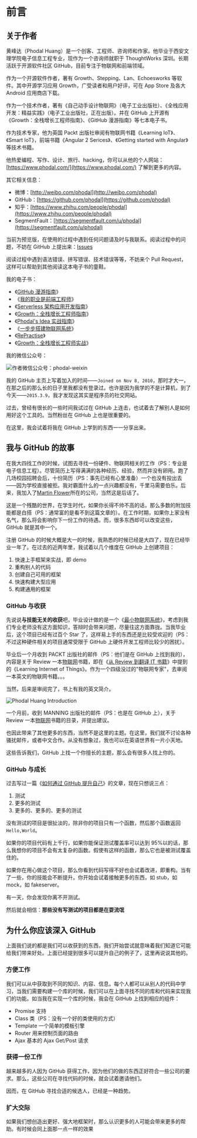 # 前言

## 关于作者

黄峰达（Phodal Huang）是一个创客、工程师、咨询师和作家。他毕业于西安文理学院电子信息工程专业，现作为一个咨询师就职于 ThoughtWorks 深圳。长期活跃于开源软件社区 GitHub，目前专注于物联网和前端领域。

作为一个开源软件作者，著有 Growth、Stepping、Lan、Echoesworks 等软件。其中开源学习应用 Growth，广受读者和用户好评，可在 App Store 及各大 Android 应用商店下载。

作为一个技术作者，著有《自己动手设计物联网》（电子工业出版社）、《全栈应用开发：精益实践》（电子工业出版社，正在出版）。并在 GitHub 上开源有《Growth：全栈增长工程师指南》、《GitHub 漫游指南》等七本电子书。

作为技术专家，他为英国 Packt 出版社审阅有物联网书籍《Learning IoT》、《Smart IoT》，前端书籍《Angular 2 Serices》、《Getting started with Angular》等技术书籍。

他热爱编程、写作、设计、旅行、hacking，你可以从他的个人网站：[https://www.phodal.com/](https://www.phodal.com/) 了解到更多的内容。

其它相关信息：

- 微博：[http://weibo.com/phodal](http://weibo.com/phodal)
- GitHub：[https://github.com/phodal](https://github.com/phodal)
- 知乎：[https://www.zhihu.com/people/phodal](https://www.zhihu.com/people/phodal)
- SegmentFault：[https://segmentfault.com/u/phodal](https://segmentfault.com/u/phodal)

当前为预览版，在使用的过程中遇到任何问题请及时与我联系。阅读过程中的问题，不妨在 GitHub 上提出来：[Issues](https://github.com/phodal/github/issues)

阅读过程中遇到语法错误、拼写错误、技术错误等等，不妨来个 Pull Request，这样可以帮助到其他阅读这本电子书的童鞋。

我的电子书：

- 《[GitHub 漫游指南](https://github.com/phodal/github-roam)》
- 《[我的职业是前端工程师](https://github.com/phodal/fe)》
- 《[Serverless 架构应用开发指南](https://github.com/phodal/serverless)》
- 《[Growth：全栈增长工程师指南](https://github.com/phodal/growth-ebook)》
- 《[Phodal's Idea 实战指南](https://github.com/phodal/ideabook)》
- 《[一步步搭建物联网系统](https://github.com/phodal/designiot)》
- 《[RePractise](https://github.com/phodal/repractise)》
- 《[Growth：全栈增长工程师实战](https://github.com/phodal/growth-in-action)》

我的微信公众号：

![作者微信公众号：phodal-weixin](https://ngte-superbed.oss-cn-beijing.aliyuncs.com/book/phodal-github/wechat.jpg)

我的 GitHub 主页上写着加入的时间——`Joined on Nov 8, 2010`，那时才大一，在那之后的那么长的日子里我都没有登录过。也许是因为我学的不是计算机，到了今天——`2015.3.9`，我才发现这其实是程序员的社交网站。

过去，曾经有很长的一些时间我试过在 GitHub 上连击，也试着去了解别人是如何用好这个工具的。当然粉丝在 GitHub 上也是很重要的。

在这里，我会试着将我在 GitHub 上学到的东西一一分享出来。

## 我与 GitHub 的故事

在我大四找工作的时候，试图去寻找一份硬件、物联网相关的工作（PS：专业是电子信息工程）。尽管简历上写得满满的各种经历、经验，然而并没有卵用。跑了几场校园招聘会后，十份简历（PS：事先已经有心里准备）一个也没有投出去——因为学校直接被拒。我对霸面什么的一点兴趣都没有，千里马需要伯乐。后来，我加入了[Martin Flower](https://martinfowler.com/)所在的公司，当然这是后话了。

这是一个残酷的世界，在学生时代，如果你长得不帅不高的话，那么多数的附加技能都是白搭（PS：通常富的是看不到这篇文章的）。在工作时期，如果你上家没有名气，那么将会影响你下一份工作的待遇。而，很多东西却可以改变这些，GitHub 就是其中一个。

注册 GitHub 的时候大概是大一的时候，我熟悉的时候已经是大四了，现在已经毕业一年了。在过去的近两年里，我试着以几个维度在 GitHub 上创建项目：

1. 快速上手框架来实战，即 demo
2. 重构别人的代码
3. 创建自己可用的框架
4. 快速构建大型应用
5. 构建通用的框架

### GitHub 与收获

先说说**与技能无关的收获**吧，毕业设计做的是一个《[最小物联网系统](https://github.com/phodal/iot)》，考虑到我们专业老师没有这方面知识，答辩时会带来问题，尽量往这方面靠拢。当我毕业后，这个项目已经有过百个 Star 了，这样易上手的东西还是比较受欢迎的（PS：不过这种硬件相关的项目通常受限于 GitHub 上硬件开发工程师比较少的困扰）。

毕业后一个月收到 PACKT 出版社的邮件（PS：他们是在 GitHub 上找到我的），内容是关于 Review 一本[物联网](iot)书籍，即在《[从 Review 到翻译 IT 书籍](http://www.phodal.com/blog/review-it-books-with-translate-book/)》中提到的《Learning Internet of Things》。作为一个四级没过的"物联网专家"，去审阅一本英文的物联网书籍。。。

当然，后来是审阅完了，书上有我的英文简介。

![Phodal Huang Introduction](https://ngte-superbed.oss-cn-beijing.aliyuncs.com/book/phodal-github/phodal-intro.jpg)

一个月前，收到 MANNING 出版社的邮件（PS：也是在 GitHub 上），关于 Review 一本[物联网](iot)书籍的目录，并提出建议。

也因此带来了其他更多的东西，当然不是这里的主题。在这里，我们就不讨论各种骚扰邮件，或者中文合作。从没有想象过，我也可以在英语世界有一片小天地。

这些告诉我们，GitHub 上找一个你擅长的主题，那么会有很多人找上你的。

### GitHub 与成长

过去写过一篇《[如何通过 GitHub 提升自己](http://www.phodal.com/blog/use-github-grow-self/)》的文章，现在只想说三点：

1. 测试
2. 更多的测试
3. 更多的、更多的、更多的测试

没有测试的项目是很扯淡的，除非你的项目只有一个函数，然后那个函数返回`Hello,World`。

如果你的项目代码有上千行，如果你能保证测试覆盖率可以达到 95%以的话，那么我想你的项目不会有太复杂的函数。假使有这样的函数，那么它也是被测试覆盖住的。

如果你在用心做这个项目，那么你看到代码写得不好也会试着改进，即重构。当有了一些，你的技能会不断提升。你开始会试着接触更多的东西，如 stub，如 mock，如 fakeserver。

有一天，你会发现你离不开测试。

然后就会相信：**那些没有写测试的项目都是在耍流氓**

## 为什么你应该深入 GitHub

上面我们说的都是我们可以收获到的东西，我们开始尝试就意味着我们知道它可能给我们带来好处。上面已经提到很多可以提升自己的例子了，这里再说说其他的。

### 方便工作

我们可以从中获取到不同的知识、内容、信息。每个人都可以从别人的代码中学习，当我们需要构建一个库的时候，我们可以在上面寻找不同的库和代码来实现我们的功能。如当我在实现一个库的时候，我会在 GitHub 上找到相应的组件：

- Promise 支持
- Class 类（PS：没有一个好的类使用的方式）
- Template 一个简单的模板引擎
- Router 用来控制页面的路由
- Ajax 基本的 Ajax Get/Post 请求

### 获得一份工作

越来越多的人因为 GitHub 获得工作，因为他们的做的东西正好符合一些公司的要求。那么，这些公司在寻找代码的时候，就会试着邀请他们。

因而，在 GitHub 寻找合适的候选人，已经是一种趋势。

### 扩大交际

如果我们想创造出更好、强大地框架时，那么认识更多的人可能会带来更多的帮助。有时候会同上面那一点一样的效果
